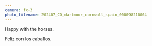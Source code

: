```yaml
---
camera: fx-3
photo_filename: 202407_CO_dartmoor_cornwall_spain_000098210004
---
```


Happy with the horses.

Feliz con los caballos.